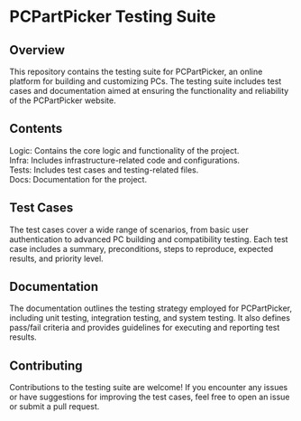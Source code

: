 # PCPartPicker Testing Suite
## Overview
This repository contains the testing suite for PCPartPicker, an online platform for building and customizing PCs. The testing suite includes test cases and documentation aimed at ensuring the functionality and reliability of the PCPartPicker website.

## Contents
Logic: Contains the core logic and functionality of the project.\
Infra: Includes infrastructure-related code and configurations.\
Tests: Includes test cases and testing-related files.\
Docs: Documentation for the project.

## Test Cases
The test cases cover a wide range of scenarios, from basic user authentication to advanced PC building and compatibility testing. Each test case includes a summary, preconditions, steps to reproduce, expected results, and priority level.

##  Documentation
The documentation outlines the testing strategy employed for PCPartPicker, including unit testing, integration testing, and system testing. It also defines pass/fail criteria and provides guidelines for executing and reporting test results.

## Contributing
Contributions to the testing suite are welcome! If you encounter any issues or have suggestions for improving the test cases, feel free to open an issue or submit a pull request.
